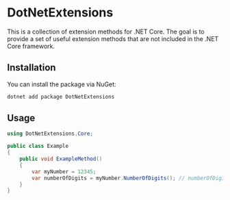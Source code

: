# DotNetExtensions

This is a collection of extension methods for .NET Core.
The goal is to provide a set of useful extension methods that are not included in the .NET Core framework.

## Installation

You can install the package via NuGet:

```bash
dotnet add package DotNetExtensions
```

## Usage

```csharp
using DotNetExtensions.Core;

public class Example
{
    public void ExampleMethod()
    {
        var myNumber = 12345;
        var numberOfDigits = myNumber.NumberOfDigits(); // numberOfDigits = 5
    }
}
```
